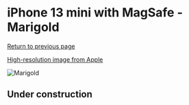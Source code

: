 # iPhone 13 mini with MagSafe - Marigold

[Return to previous page](/iphone_13)

[High-resolution image from Apple](https://store.storeimages.cdn-apple.com/8756/as-images.apple.com/is/MM1U3?wid=4500&hei=4500&fmt=png)

<div style="width: 500px"><img src="/almost_uncompressed/MM1U3.webp" alt="Marigold"></div>

## Under construction
